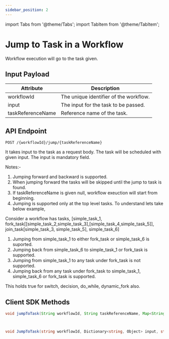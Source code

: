 ```yaml
---
sidebar_position: 2
---
```


import Tabs from '@theme/Tabs';
import TabItem from '@theme/TabItem';

# Jump to Task in a Workflow

Workflow execution will go to the task given.

## Input Payload

| Attribute         | Description                            | 
|-------------------|----------------------------------------| 
| workflowId        | The unique identifier of the workflow. |
| input             | The input for the task to be passed.   |
| taskReferenceName | Reference name of the task.            |

## API Endpoint
```
POST /{workflowId}/jump/{taskReferenceName}
```
It takes input to the task as a request body. The task will be scheduled with given input. The input is mandatory field.

Notes:-
1. Jumping forward and backward is supported.
2. When jumping forward the tasks will be skipped until the jump to task is found.
3. If taskReferenceName is given null, workflow exeuction will start from beginning.
4. Jumping is supported only at the top level tasks. To understand  lets take below example,

Consider a workflow has tasks,
[simple_task_1, fork_task[[simple_task_2,simple_task_3],[simple_task_4,simple_task_5]], join_task[simple_task_3, simple_task_5], simple_task_6]

1. Jumping from simple_task_1 to either fork_task or simple_task_6 is suported.
2. Jumping back from simple_task_6 to simple_task_1 or fork_task is supported.
3. Jumping from simple_task_1 to any task under fork_task is not supported.
4. Jumping back from any task under fork_task to simple_task_1, simple_task_6 or fork_task is supported.

This holds true for switch, decision, do_while, dynamic_fork also.


## Client SDK Methods

<Tabs>
<TabItem value="Java" label="Java">

```java
void jumpToTask(String workflowId, String taskReferenceName, Map<String, Object> input);
```

</TabItem>
<TabItem value="Golang" label="Golang">

```go
```

</TabItem>
<TabItem value="Python" label="Python">

```python
```

</TabItem>
<TabItem value="CSharp" label="CSharp">

```csharp
void JumpToTask(string workflowId, Dictionary<string, Object> input, string taskReferenceName = null);
```

</TabItem>
<TabItem value="Javascript" label="Javascript">

```javascript
```

</TabItem>
<TabItem value="Typescript" label="Typescript">

```typescript
```

</TabItem>
<TabItem value="Clojure" label="Clojure">

```clojure
```

</TabItem>
</Tabs>